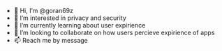 - 👋 Hi, I’m @goran69z
- 👀 I’m interested in privacy and security 
- 🌱 I’m currently learning about user expirience
- 💞️ I’m looking to collaborate on how users percieve expirience of apps
- 📫 Reach me by message

<!---
goran69z/goran69z is a ✨ special ✨ repository because its `README.md` (this file) appears on your GitHub profile.
You can click the Preview link to take a look at your changes.
--->
